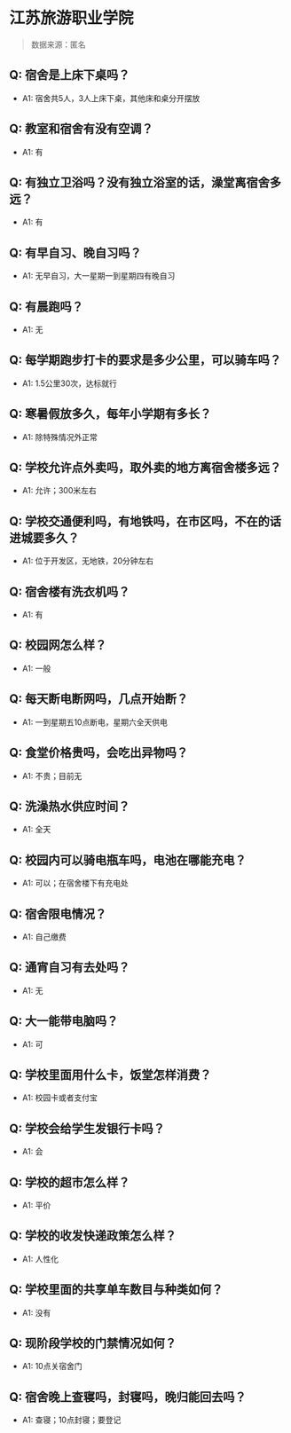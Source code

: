 # 江苏旅游职业学院

> 数据来源：匿名

## Q: 宿舍是上床下桌吗？

- A1: 宿舍共5人，3人上床下桌，其他床和桌分开摆放

## Q: 教室和宿舍有没有空调？

- A1: 有

## Q: 有独立卫浴吗？没有独立浴室的话，澡堂离宿舍多远？

- A1: 有

## Q: 有早自习、晚自习吗？

- A1: 无早自习，大一星期一到星期四有晚自习

## Q: 有晨跑吗？

- A1: 无

## Q: 每学期跑步打卡的要求是多少公里，可以骑车吗？

- A1: 1.5公里30次，达标就行

## Q: 寒暑假放多久，每年小学期有多长？

- A1: 除特殊情况外正常

## Q: 学校允许点外卖吗，取外卖的地方离宿舍楼多远？

- A1: 允许；300米左右

## Q: 学校交通便利吗，有地铁吗，在市区吗，不在的话进城要多久？

- A1: 位于开发区，无地铁，20分钟左右

## Q: 宿舍楼有洗衣机吗？

- A1: 有

## Q: 校园网怎么样？

- A1: 一般

## Q: 每天断电断网吗，几点开始断？

- A1: 一到星期五10点断电，星期六全天供电

## Q: 食堂价格贵吗，会吃出异物吗？

- A1: 不贵；目前无

## Q: 洗澡热水供应时间？

- A1: 全天

## Q: 校园内可以骑电瓶车吗，电池在哪能充电？

- A1: 可以；在宿舍楼下有充电处

## Q: 宿舍限电情况？

- A1: 自己缴费

## Q: 通宵自习有去处吗？

- A1: 无

## Q: 大一能带电脑吗？

- A1: 可

## Q: 学校里面用什么卡，饭堂怎样消费？

- A1: 校园卡或者支付宝

## Q: 学校会给学生发银行卡吗？

- A1: 会

## Q: 学校的超市怎么样？

- A1: 平价

## Q: 学校的收发快递政策怎么样？

- A1: 人性化

## Q: 学校里面的共享单车数目与种类如何？

- A1: 没有

## Q: 现阶段学校的门禁情况如何？

- A1: 10点关宿舍门

## Q: 宿舍晚上查寝吗，封寝吗，晚归能回去吗？

- A1: 查寝；10点封寝；要登记

